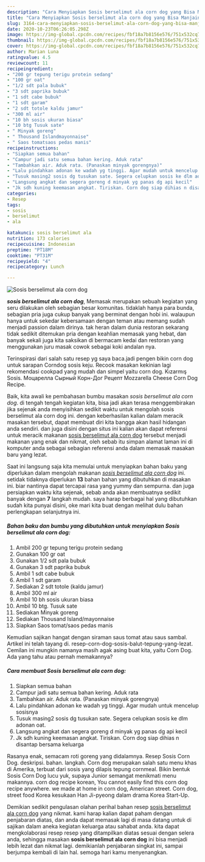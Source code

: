 ```yaml
---
description: "Cara Menyiapkan Sosis berselimut ala corn dog yang Bisa Manjain Lidah"
title: "Cara Menyiapkan Sosis berselimut ala corn dog yang Bisa Manjain Lidah"
slug: 3164-cara-menyiapkan-sosis-berselimut-ala-corn-dog-yang-bisa-manjain-lidah
date: 2020-10-23T06:26:05.298Z
image: https://img-global.cpcdn.com/recipes/fbf18a7b8156e576/751x532cq70/sosis-berselimut-ala-corn-dog-foto-resep-utama.jpg
thumbnail: https://img-global.cpcdn.com/recipes/fbf18a7b8156e576/751x532cq70/sosis-berselimut-ala-corn-dog-foto-resep-utama.jpg
cover: https://img-global.cpcdn.com/recipes/fbf18a7b8156e576/751x532cq70/sosis-berselimut-ala-corn-dog-foto-resep-utama.jpg
author: Marian Luna
ratingvalue: 4.5
reviewcount: 11
recipeingredient:
- "200 gr tepung terigu protein sedang"
- "100 gr oat"
- "1/2 sdt pala bubuk"
- "3 sdt paprika bubuk"
- "1 sdt cabe bubuk"
- "1 sdt garam"
- "2 sdt totole kaldu jamur"
- "300 ml air"
- "10 bh sosis ukuran biasa"
- "10 btg Tusuk sate"
- " Minyak goreng"
- " Thousand Islandmayonnaise"
- " Saos tomatsaos pedas manis"
recipeinstructions:
- "Siapkan semua bahan"
- "Campur jadi satu semua bahan kering. Aduk rata"
- "Tambahkan air. Aduk rata. (Panaskan minyak gorengnya)"
- "Lalu pindahkan adonan ke wadah yg tinggi. Agar mudah untuk mencelup sosisnya"
- "Tusuk masing2 sosis dg tusukan sate. Segera celupkan sosis ke dlm adonan oat."
- "Langsung angkat dan segera goreng d minyak yg panas dg api kecil"
- "Jk sdh kuning keemasan angkat. Tiriskan. Corn dog siap dihias n disantap bersama keluarga"
categories:
- Resep
tags:
- sosis
- berselimut
- ala

katakunci: sosis berselimut ala 
nutrition: 173 calories
recipecuisine: Indonesian
preptime: "PT18M"
cooktime: "PT31M"
recipeyield: "4"
recipecategory: Lunch

---
```



![Sosis berselimut ala corn dog](https://img-global.cpcdn.com/recipes/fbf18a7b8156e576/751x532cq70/sosis-berselimut-ala-corn-dog-foto-resep-utama.jpg)

<b><i>sosis berselimut ala corn dog</i></b>, Memasak merupakan sebuah kegiatan yang seru dilakukan oleh sebagian besar komunitas. tidaklah hanya para bunda, sebagian pria juga cukup banyak yang berminat dengan hobi ini. walaupun hanya untuk sekedar kebersamaan dengan teman atau memang sudah menjadi passion dalam dirinya. tak heran dalam dunia restoran sekarang tidak sedikit ditemukan pria dengan keahlian memasak yang hebat, dan banyak sekali juga kita saksikan di bermacam kedai dan restoran yang menggunakan juru masak cowok sebagai koki andalan nya.

Terinspirasi dari salah satu resep yg saya baca.jadi pengen bikin corn dog untuk sarapan Corndog sosis keju. Recook masakan kekinian lagi rekomendasi cookpad yang mudah dan simpel yaitu corn dog. Kızarmış Sosis. Моцарелла Сырный Корн-Дог Рецепт Mozzarella Cheese Corn Dog Recipe.

Baik, kita awali ke pembahasan bumbu masakan <i>sosis berselimut ala corn dog</i>. di tengah tengah kegiatan kita, bisa jadi akan terasa menggembirakan jika sejenak anda menyisihkan sedikit waktu untuk mengolah sosis berselimut ala corn dog ini. dengan keberhasilan kalian dalam meracik masakan tersebut, dapat membuat diri kita bangga akan hasil hidangan anda sendiri. dan juga disini dengan situs ini kalian akan dapat referensi untuk meracik makanan <u>sosis berselimut ala corn dog</u> tersebut menjadi makanan yang enak dan nikmat, oleh sebab itu simpan alamat laman ini di komputer anda sebagai sebagian referensi anda dalam memasak masakan baru yang lezat.


Saat ini langsung saja kita memulai untuk menyiapkan bahan baku yang diperlukan dalam mengolah makanan <u><i>sosis berselimut ala corn dog</i></u> ini. setidak tidaknya diperlukan <b>13</b> bahan bahan yang dibutuhkan di masakan ini. biar nantinya dapat tercapai rasa yang yummy dan sempurna. dan juga persiapkan waktu kita sejenak, sebab anda akan membuatnya sedikit banyak dengan <b>7</b> langkah mudah. saya harap berbagai hal yang dibutuhkan sudah kita punyai disini, oke mari kita buat dengan melihat dulu bahan perlengkapan selanjutnya ini.

<!--inarticleads1-->

##### Bahan baku dan bumbu yang dibutuhkan untuk menyiapkan Sosis berselimut ala corn dog:

1. Ambil 200 gr tepung terigu protein sedang
1. Gunakan 100 gr oat
1. Gunakan 1/2 sdt pala bubuk
1. Gunakan 3 sdt paprika bubuk
1. Ambil 1 sdt cabe bubuk
1. Ambil 1 sdt garam
1. Sediakan 2 sdt totole (kaldu jamur)
1. Ambil 300 ml air
1. Ambil 10 bh sosis ukuran biasa
1. Ambil 10 btg. Tusuk sate
1. Sediakan  Minyak goreng
1. Sediakan  Thousand Island/mayonnaise
1. Siapkan  Saos tomat/saos pedas manis


Kemudian sajikan hangat dengan siraman saus tomat atau saus sambal. Artikel ini telah tayang di. resep-corn-dog-sosis-balut-tepung-yang-lezat. Cemilan ini mungkin namanya masih agak asing buat kita, yaitu Corn Dog. Ada yang tahu atau pernah memakannya? 

<!--inarticleads2-->

##### Cara membuat Sosis berselimut ala corn dog:

1. Siapkan semua bahan
1. Campur jadi satu semua bahan kering. Aduk rata
1. Tambahkan air. Aduk rata. (Panaskan minyak gorengnya)
1. Lalu pindahkan adonan ke wadah yg tinggi. Agar mudah untuk mencelup sosisnya
1. Tusuk masing2 sosis dg tusukan sate. Segera celupkan sosis ke dlm adonan oat.
1. Langsung angkat dan segera goreng d minyak yg panas dg api kecil
1. Jk sdh kuning keemasan angkat. Tiriskan. Corn dog siap dihias n disantap bersama keluarga


Rasanya enak, semacam roti goreng yang didalamnya. Resep Sosis Corn Dog. deskripsi. bahan. langkah. Corn dog merupakan salah satu menu khas di Amerika, terbuat dari sosis yang dilapis tepung cornmeal. Bikin bentuk Sosis Corn Dog lucu yuk, supaya Junior semangat menikmati menu makannya. corn dog recipe korean, You cannot easily find this corn dog recipe anywhere. we made at home in corn dog, American street. Corn dog, street food Korea kesukaan Han Ji-pyeong dalam drama Korea Start-Up. 

Demikian sedikit pengulasan olahan perihal bahan resep <u>sosis berselimut ala corn dog</u> yang nikmat. kami harap kalian dapat paham dengan penjabaran diatas, dan anda dapat memasak lagi di masa datang untuk di sajikan dalam aneka kegiatan keluarga atau sahabat anda. kita dapat mengkolaborasi resep resep yang ditampilkan diatas sesuai dengan selera anda, sehingga masakan <b>sosis berselimut ala corn dog</b> ini bisa menjadi lebih lezat dan nikmat lagi. demikianlah penjabaran singkat ini, sampai berjumpa kembali di lain hal. semoga hari kamu menyenangkan.
